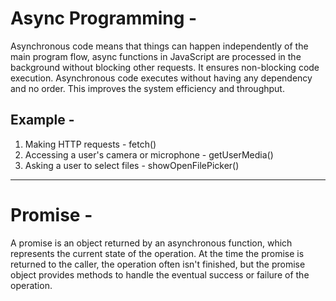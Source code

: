 # Async Programming -

Asynchronous code means that things can happen independently of the main program flow, async functions in JavaScript are processed in the background without blocking other requests. It ensures non-blocking code execution. Asynchronous code executes without having any dependency and no order. This improves the system efficiency and throughput.

## Example -

1. Making HTTP requests - fetch()
2. Accessing a user's camera or microphone - getUserMedia()
3. Asking a user to select files - showOpenFilePicker()

---

# Promise -

A promise is an object returned by an asynchronous function, which represents the current state of the operation. At the time the promise is returned to the caller, the operation often isn't finished, but the promise object provides methods to handle the eventual success or failure of the operation.
